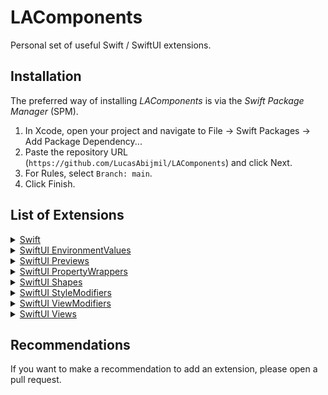# LAComponents

Personal set of useful Swift / SwiftUI extensions.


## Installation 

The preferred way of installing *LAComponents* is via the *Swift Package Manager* (SPM).

1. In Xcode, open your project and navigate to File → Swift Packages → Add Package Dependency...
2. Paste the repository URL (`https://github.com/LucasAbijmil/LAComponents`) and click Next.
3. For Rules, select `Branch: main`.
4. Click Finish.


## List of Extensions

<details>
	<summary><a href="https://github.com/LucasAbijmil/LAComponents/tree/main/Sources/LAComponents/Swift">Swift</a></summary>
	<ul>
		<li>
			<details>
				<summary><code><a href="https://github.com/LucasAbijmil/LAComponents/blob/main/Sources/LAComponents/Swift/Swift%20Types/Array.swift">Array</a></code></summary>
				<ul>
					<li><code>prepend(_ element: Element)</code> : Insert an Element at the beginning of the given Array.</li>
					<li><code>removeDuplicate() -> [Element]</code> : Delete all duplicate elements in a given Array.</li>
					<li><code>removeAll(_ element: Element) -> [Element]</code> : Delete all occurrences of an Element in a given Array.</li>
					<li><code>removeAll(_ elements: [Element]) -> [Element]</code> : Delete all occurrences of the Elements in the Array passed as parameters.</li>
				</ul>
			</details>
		</li>
		<li>
			<details>
				<summary><code><a href="https://github.com/LucasAbijmil/LAComponents/blob/main/Sources/LAComponents/Swift/Swift%20Types/Bundle.swift">Bundle</a></code></summary>
				<ul>
					<li><code>releaseVersion</code> : Return the current release version.</li>
					<li><code>buildVersion</code> : Return the current build version.</li>
				</ul>
			</details>
		</li>
		<li>
			<details>
				<summary><code><a href="https://github.com/LucasAbijmil/LAComponents/blob/main/Sources/LAComponents/Swift/Swift%20Types/Collection.swift">Collection</a></code></summary>
				<ul>
					<li><code>subscript(safe index: Index) -> Element?</code> : Custom subscript to avoid a crash when you try to access an index that is not necessarily contained in a Collection.
				</ul>
			</details>
		</li>
		<li>
			<details>
				<summary><code><a href="https://github.com/LucasAbijmil/LAComponents/blob/main/Sources/LAComponents/Swift/Swift%20Types/Date.swift">Date</a></code></summary>
				<ul>
					<li><code>string(format: String) -> String</code> : Convert a Date to a String in the format you provide. 
				</ul>
			</details>
		</li>
		<li>
			<details>
				<summary><code><a href="https://github.com/LucasAbijmil/LAComponents/blob/main/Sources/LAComponents/Swift/Swift%20Types/Double.swift">Double</a></code></summary>
				<ul>
					<li><code>castInt</code> : Cast a Double as an Int.</li>
					<li><code>castRoundedInt</code> : Cast a Double rounded as an Int.</li>
					<li><code>castFloat</code> : Cast a Double as a Float.</li>
					<li><code>castCGFloat</code> : Cast a Double as a CGFloat.</li>
				</ul>
			</details>
		</li>
		<li>
			<details>
				<summary><code><a href="https://github.com/LucasAbijmil/LAComponents/blob/main/Sources/LAComponents/Swift/Swift%20Types/Int.swift">Int</a></code></summary>
				<ul>
					<li><code>castDouble</code> : Cast an Int as a Double.</li>
					<li><code>castFloat</code> : Cast an Int as a Float.</li>
					<li><code>castCGFloat</code> : Cast an Int as a CGFloat.</li>
				</ul>
			</details>
		</li>
		<li>
			<details>
				<summary><code><a href="https://github.com/LucasAbijmil/LAComponents/tree/main/Sources/LAComponents/Swift/Swift%20Types/Optionals">Optionals</a></code></summary>
				<ul>
					<li>
						<details>
							<summary><code><a href="https://github.com/LucasAbijmil/LAComponents/blob/main/Sources/LAComponents/Swift/Swift%20Types/Optionals/OptionalString.swift">Optional String</a></code></summary>
							<ul>
								<li><code>orEmpty</code> : A computed property, that returns the optional string unwrap or an empty one if the value is nil.</li>
							</ul>
						</details>
					</li>
				</ul>
			</details>
		</li>
		<li>
			<details>
				<summary><code><a href="https://github.com/LucasAbijmil/LAComponents/tree/main/Sources/LAComponents/Swift/Swift%20Types/Strings">String</a></code></summary>
				<ul>
					<li>
						<details>
							<summary><code><a href="https://github.com/LucasAbijmil/LAComponents/blob/main/Sources/LAComponents/Swift/Swift%20Types/Strings/String.swift">String</a></code></summary>
							<ul>
								<li><code>empty</code> : An empty String.</li>
								<li><code>trimmed</code> : A computed property that returns a new string that removes spaces and new lines at both ends of the string.</li>
								<li><code>date(format: String) -> Date?</code> : Convert a String to a Date? in the format you provide.</li>
							</ul>
						</details>
					</li>
					<li>
						<details>
							<summary><code><a href="https://github.com/LucasAbijmil/LAComponents/blob/main/Sources/LAComponents/Swift/Swift%20Types/Strings/StringInterpolation.swift">String Interpolation</a></code></summary>
							<ul>
								<li><code>appendInterpolation(localized key: String, _ args: CVarArg...)</code> : A custom String Interpolation which allows to use a localized string with parameters more easily.</li>
							</ul>
						</details>
					</li>
				</ul>
			</details>
		</li>
		<li>
			<details>
				<summary><code><a href="https://github.com/LucasAbijmil/LAComponents/tree/main/Sources/LAComponents/Swift/Swift%20Functions">Functions</a></code></summary>
				<ul>
					<li><code><a href="https://github.com/LucasAbijmil/LAComponents/blob/main/Sources/LAComponents/Swift/Swift%20Functions/Log.swift">log()</a></code> :  A custom log function that prints the message, file, function and the line calling this function.</li>
				</ul>
			</details>
		</li>
	</ul>
</details>

<details>
	<summary><a href="https://github.com/LucasAbijmil/LAComponents/tree/main/Sources/LAComponents/SwiftUI%20EnvironmentValues">SwiftUI EnvironmentValues</a></summary>
	<ul>
		<li><code><a href="https://github.com/LucasAbijmil/LAComponents/blob/main/Sources/LAComponents/SwiftUI%20EnvironmentValues/CurrentDevice.swift">CurrentDevice</a></code> : An EnvironmentValue that returns the current iOS device.</li>
		<li><code><a href="https://github.com/LucasAbijmil/LAComponents/blob/main/Sources/LAComponents/SwiftUI%20EnvironmentValues/HapticFeedback.swift">HapticFeedback</a></code> : An EnvironmentValue that creates and triggers an haptic feedback.</li>
	</ul>
</details>

<details>
	<summary><a href="https://github.com/LucasAbijmil/LAComponents/tree/main/Sources/LAComponents/SwiftUI%20Previews">SwiftUI Previews</a></summary>
	<ul>
		<li>
			<details>
				<summary><a href="https://github.com/LucasAbijmil/LAComponents/tree/main/Sources/LAComponents/SwiftUI%20Previews/Components">Components</a></summary>
				<ul>
					<li><code><a href="https://github.com/LucasAbijmil/LAComponents/blob/main/Sources/LAComponents/SwiftUI%20Previews/Components/ComponentWithColorSchemes.swift">previewComponentWithColorSchemes()</a></code> : A method that allows you to preview a component with each case of ColorScheme.</li>
					<li><code><a href="https://github.com/LucasAbijmil/LAComponents/blob/main/Sources/LAComponents/SwiftUI%20Previews/Components/ComponentWithDynamicTypes.swift">previewComponentWithDynamicTypes(colorScheme: ColorScheme)</a></code> : A method that allows you to preview a component with each case of ContentSizeCategory.</li>
				</ul>
			</details>
		</li>
		<li>
			<details>
				<summary><a href="https://github.com/LucasAbijmil/LAComponents/tree/main/Sources/LAComponents/SwiftUI%20Previews/Content">Content</a></summary>
				<ul>
					<li><code><a href="https://github.com/LucasAbijmil/LAComponents/blob/main/Sources/LAComponents/SwiftUI%20Previews/Content/ContentWithColorSchemes.swift">previewWithColorSchemes()</a></code> : A method that allows you to preview a content with each case of ColorScheme.</li>
					<li><code><a href="https://github.com/LucasAbijmil/LAComponents/blob/main/Sources/LAComponents/SwiftUI%20Previews/Content/ContentWithDynamicTypes.swift">previewWithDynamicTypes(colorScheme: ColorScheme)</a></code> : A method that allows you to preview a content with each case of ContentSizeCategory.</li>
				</ul>
			</details>
		</li>
		<li><code><a href="https://github.com/LucasAbijmil/LAComponents/blob/main/Sources/LAComponents/SwiftUI%20Previews/BindingMock.swift">mock(_ value: Value) -> Self</a></code> : A convenient Binding for creating fully dynamic mocks.</li>
	</ul>
</details>

<details>
	<summary><a href="https://github.com/LucasAbijmil/LAComponents/tree/main/Sources/LAComponents/SwiftUI%20PropertyWrappers">SwiftUI PropertyWrappers</a></summary>
	<ul>
		<li>
			<details>
				<summary><code><a href="https://github.com/LucasAbijmil/LAComponents/blob/main/Sources/LAComponents/SwiftUI%20PropertyWrappers/AppStorage.swift">@AppStorage</a></code></summary>
				<ul>
					<li><code>init(defaultValue: Bool, key: String, store: UserDefaults? = nil)</code> : Creates a property that can read and write to a boolean user default.</li>
					<li><code>init(defaultValue: Int, key: String, store: UserDefaults? = nil)</code> : Creates a property that can read and write to an integer user default.</li>
					<li><code>init(defaultValue: Double, key: String, store: UserDefaults? = nil)</code> : Creates a property that can read and write to a double user default.</li>
					<li><code>init(defaultValue: String, key: String, store: UserDefaults? = nil)</code> : Creates a property that can read and write to a string user default.</li>
					<li><code>init(defaultValue: URL, key: String, store: UserDefaults? = nil)</code> : Creates a property that can read and write to a url user default.</li>
					<li><code>init(defaultValue: Data, key: String, store: UserDefaults? = nil)</code> : Creates a property that can read and write to a user default as data.</li>
					<li><code>init(defaultValue: Value, key: String, store: UserDefaults? = nil)</code> : Creates a property that can read and write to an integer user default, transforming that to RawRepresentable data type.</li>
					<li><code>init(defaultValue: Value, key: String, store: UserDefaults? = nil)</code> : Creates a property that can read and write to a string user default, transforming that to RawRepresentable data type.</li>
				</ul>
			</details>
		</li>
		<li>
			<details>
				<summary><code><a href="https://github.com/LucasAbijmil/LAComponents/blob/main/Sources/LAComponents/SwiftUI%20PropertyWrappers/Binding.swift">@Binding</a></code></summary>
				<ul>
					<li><code>onChange(_ completion: @escaping (Value) -> Void) -> Binding&lt;Value&gt;</code> : A method equivalent to onChange(of: perform:) but which can be attached to the Binding itself.</li>
				</ul>
			</details>
		</li>
	</ul>
</details>

<details>
	<summary><a href="https://github.com/LucasAbijmil/LAComponents/tree/main/Sources/LAComponents/SwiftUI%20Shapes">SwiftUI Shapes</a></summary>
	<ul>
		<li>
			<summary><code><a href="https://github.com/LucasAbijmil/LAComponents/blob/main/Sources/LAComponents/SwiftUI%20Shapes/Arc.swift">Arc</a></code> : An arc centered on the frame of the view containing it.</summary>
		</li>
		<li>
			<summary><code><a href="https://github.com/LucasAbijmil/LAComponents/blob/main/Sources/LAComponents/SwiftUI%20Shapes/Polygon.swift">Polygon</a></code> : A polygonal shape aligned inside the frame of the view containing it.</summary>
		</li>
		<li>
			<details>
				<summary><a href="https://github.com/LucasAbijmil/LAComponents/blob/main/Sources/LAComponents/SwiftUI%20Shapes/InsettableShape.swift"><code>Shape</code> conforms to <code>InsettableShape</code></a></summary>
				<ul>
					<li><code>fillInnerOutterStroke(color: Color, strokeColor: Color, lineWidth: CGFloat) -> some View</code> : Fills the background of the Shape and strokes it halfway from the inside and outside.</li>
					<li><code>fillInnerStroke(color: Color, strokeColor: Color, lineWidth: CGFloat) -> some View</code> : Fills the background of the Shape and strokes it from the inside.</li>
				</ul>
			</details>
		</li>
	</ul>
</details>

<details>
	<summary><a href="https://github.com/LucasAbijmil/LAComponents/tree/main/Sources/LAComponents/SwiftUI%20StyleModifiers">SwiftUI StyleModifiers</a></summary>
	<ul>
		<li><code><a href="https://github.com/LucasAbijmil/LAComponents/blob/main/Sources/LAComponents/SwiftUI%20StyleModifiers/CheckBoxToggleStyle.swift">CheckBoxToggleStyle</a></code> : A ToggleStyle that displays a checkbox.</li>
		<li><code><a href="https://github.com/LucasAbijmil/LAComponents/blob/main/Sources/LAComponents/SwiftUI%20StyleModifiers/RadioToggleStyle.swift">RadioToggleStyle</a></code> : A ToggleStyle that displays a radio button.</li>
	</ul>
</details>

<details>
	<summary><a href="https://github.com/LucasAbijmil/LAComponents/tree/main/Sources/LAComponents/SwiftUI%20ViewModifiers">SwiftUI ViewModifiers</a></summary>
	<ul>
		<details>
			<summary><a href="https://github.com/LucasAbijmil/LAComponents/tree/main/Sources/LAComponents/SwiftUI%20ViewModifiers/OS%20Modifiers">OS Modifiers</a></summary>
			<ul>
				<li><code><a href="https://github.com/LucasAbijmil/LAComponents/blob/main/Sources/LAComponents/SwiftUI%20ViewModifiers/OS%20Modifiers/iOS.swift">iOS&lt;Content: View&gt;(_ modifier: (Self) -> Content) -> some View</a></code> : A method that allows to apply modifiers only for iOS.</li>
				<li><code><a href="https://github.com/LucasAbijmil/LAComponents/blob/main/Sources/LAComponents/SwiftUI%20ViewModifiers/OS%20Modifiers/macOS.swift">macOS&lt;Content: View&gt;(_ modifier: (Self) -> Content) -> some View</a></code> : A method that allows to apply modifiers only for macOS.</li>
				<li><code><a href="https://github.com/LucasAbijmil/LAComponents/blob/main/Sources/LAComponents/SwiftUI%20ViewModifiers/OS%20Modifiers/tvOS.swift">tvOS&lt;Content: View&gt;(_ modifier: (Self) -> Content) -> some View</a></code> : A method that allows to apply modifiers only for tvOS.</li>
				<li><code><a href="https://github.com/LucasAbijmil/LAComponents/blob/main/Sources/LAComponents/SwiftUI%20ViewModifiers/OS%20Modifiers/watchOS.swift">watchOS&lt;Content: View&gt;(_ modifier: (Self) -> Content) -> some View</a></code> : A method that allows to apply modifiers only for watchOS.</li>
			</ul>
		</details>
		<li><code><a href="https://github.com/LucasAbijmil/LAComponents/blob/main/Sources/LAComponents/SwiftUI%20ViewModifiers/BackgroundColor.swift">backgroundColor(_ color: Color) -> some View</a></code> : A color considered as a View to use it as a background.</li>
		<li><code><a href="https://github.com/LucasAbijmil/LAComponents/blob/main/Sources/LAComponents/SwiftUI%20ViewModifiers/BackgroundColor.swift"> backgroundColor(_ color: Color, at opacity: Double) -> some View</a></code> : A color with an opacity considered as View to use it as a background.</li>
		<li><code><a href="https://github.com/LucasAbijmil/LAComponents/blob/main/Sources/LAComponents/SwiftUI%20ViewModifiers/CornerRadius.swift">cornerRadius(_ radius: CGFloat, corners: UIRectCorner) -> some View</a></code> : Apply a radius to the corners specified.</li>
		<li><code><a href= "https://github.com/LucasAbijmil/LAComponents/blob/main/Sources/LAComponents/SwiftUI%20ViewModifiers/Hud.swift">hud&lt;Content&gt;: View>(isPresented: Binding&lt;Bool&gt;, @ViewBuilder content: () -> Content) -> some View</a></code> : Presents a heads-up display (HUD) when a given condition is true.</li>
		<li><code><a href= "https://github.com/LucasAbijmil/LAComponents/blob/main/Sources/LAComponents/SwiftUI%20ViewModifiers/Hud.swift">hud&lt;Item: Identifiable, Content: View&gt;(item: Binding&lt;Item?&gt;, @ViewBuilder content: () -> Content) -> some View</a></code> : Presents a heads-up display (HUD) using the given item as a data source for the heads-up display's content.</li>
		<li><code><a href="https://github.com/LucasAbijmil/LAComponents/blob/main/Sources/LAComponents/SwiftUI%20ViewModifiers/IfElseModifier.swift">ifElseModifier&lt;M1, M2&gt;(for condition: Binding&lt;Bool&gt;, if trueModifier: M1, else falseModifier: M2) -> some View where M1: ViewModifier, M2: ViewModifier</a></code> :  Apply a struct modifier to the if case or to the else case depending on a Binding&lt;Bool&gt;.</li>
		<li><code><a href="https://github.com/LucasAbijmil/LAComponents/blob/main/Sources/LAComponents/SwiftUI%20ViewModifiers/IfElseModifier.swift">ifElseModifier&lt;M1, M2&gt;(for condition: Bool, if trueModifier: M1, else falseModifier: M2) -> some View where M1: ViewModifier, M2: ViewModifier</a></code> : Apply a struct modifier to the if case or to the else case depending on a Bool.</li>
		<li><code><a href="https://github.com/LucasAbijmil/LAComponents/blob/main/Sources/LAComponents/SwiftUI%20ViewModifiers/IfModifier.swift">ifModifier&lt;T&gt;(for condition: Binding&lt;Bool&gt;, with modifier: T) -> some View where T: ViewModifier</a></code> : Apply a struct modifier to a if case depending on a Binding&lt;Bool&gt;.</li>
		<li><code><a href="https://github.com/LucasAbijmil/LAComponents/blob/main/Sources/LAComponents/SwiftUI%20ViewModifiers/IfModifier.swift">ifModifier&lt;T&gt;(for condition: Bool, with modifier: T) -> some View where T: ViewModifier</a></code> : Apply a struct modifier to a if case depending on a Bool.</li>
	</ul>
</details>

<details>
	<summary><a href="https://github.com/LucasAbijmil/LAComponents/tree/main/Sources/LAComponents/SwiftUI%20Views">SwiftUI Views</a></summary>
	<ul>
		<li><code><a href="https://github.com/LucasAbijmil/LAComponents/blob/main/Sources/LAComponents/SwiftUI%20Views/BlurView.swift">BlurView</a></code> : A view that displays a blurred effect.</li>
		<li><code><a href="https://github.com/LucasAbijmil/LAComponents/blob/main/Sources/LAComponents/SwiftUI%20Views/DismissKeyboard.swift">dismissKeyboard()</a></code> : Forces the first responder to hide the keyboard by sending the action to the shared application.</li>
		<li>
			<details>
				<summary><code><a href="https://github.com/LucasAbijmil/LAComponents/blob/main/Sources/LAComponents/SwiftUI%20Views/GeometryProxy.swift">GeometryProxy</a></code></summary>
				<ul>
					<li><code>width</code> : A contraction of size.width.</li>
					<li><code>height</code> : A contraction of size.height.</li>
					<li><code>safeTop</code> : A contraction of safeAreaInsets.top.</li>
					<li><code>safeBottom</code> : A contraction of safeAreaInsets.bottom.</li>
				</ul>
			</details>
		</li>
		<li><code><a href="https://github.com/LucasAbijmil/LAComponents/blob/main/Sources/LAComponents/SwiftUI%20Views/Lottie.swift">LottieAnimation</a></code> : A view that displays a Lottie animation.</li>
		<li><code><a href="https://github.com/LucasAbijmil/LAComponents/blob/main/Sources/LAComponents/SwiftUI%20Views/Redacted.swift">redacted(_ reason: RedactionReasons) -> some View</a></code> : Adds a custom reason to apply a redaction to this view hierarchy.</li>
	</ul>
</details>


## Recommendations

If you want to make a recommendation to add an extension, please open a pull request.